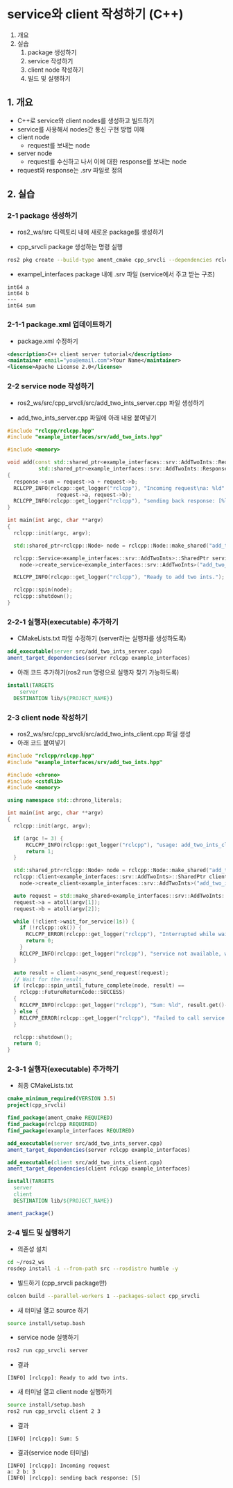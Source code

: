 # service와 client 작성하기 (C++)
1. 개요
2. 실습
   1. package 생성하기
   2. service 작성하기
   3. client node 작성하기
   4. 빌드 및 실행하기
## 1. 개요
* C++로 service와 client nodes를 생성하고 빌드하기
* service를 사용해서 nodes간 통신 구현 방법 이해
* client node
  * request를 보내는 node
* server node
  * request를 수신하고 나서 이에 대한 response를 보내는 node
* request와 response는 .srv 파일로 정의

## 2. 실습
### 2-1 package 생성하기
* ros2_ws/src 디렉토리 내에 새로운 package를 생성하기

* cpp_srvcli package 생성하는 명령 실행
```bash
ros2 pkg create --build-type ament_cmake cpp_srvcli --dependencies rclcpp example_interfaces
```
* exampel_interfaces package 내에 .srv 파일 (service에서 주고 받는 구조)

```
int64 a
int64 b
---
int64 sum
```

### 2-1-1 package.xml 업데이트하기
* package.xml 수정하기
```xml
<description>C++ client server tutorial</description>
<maintainer email="you@email.com">Your Name</maintainer>
<license>Apache License 2.0</license>
```

### 2-2 service node 작성하기
* ros2_ws/src/cpp_srvcli/src/add_two_ints_server.cpp 파일 생성하기

* add_two_ints_server.cpp 파일에 아래 내용 붙여넣기
```c++
#include "rclcpp/rclcpp.hpp"
#include "example_interfaces/srv/add_two_ints.hpp"

#include <memory>

void add(const std::shared_ptr<example_interfaces::srv::AddTwoInts::Request> request,
          std::shared_ptr<example_interfaces::srv::AddTwoInts::Response>      response)
{
  response->sum = request->a + request->b;
  RCLCPP_INFO(rclcpp::get_logger("rclcpp"), "Incoming request\na: %ld" " b: %ld",
                request->a, request->b);
  RCLCPP_INFO(rclcpp::get_logger("rclcpp"), "sending back response: [%ld]", (long int)response->sum);
}

int main(int argc, char **argv)
{
  rclcpp::init(argc, argv);

  std::shared_ptr<rclcpp::Node> node = rclcpp::Node::make_shared("add_two_ints_server");

  rclcpp::Service<example_interfaces::srv::AddTwoInts>::SharedPtr service =
    node->create_service<example_interfaces::srv::AddTwoInts>("add_two_ints", &add);

  RCLCPP_INFO(rclcpp::get_logger("rclcpp"), "Ready to add two ints.");

  rclcpp::spin(node);
  rclcpp::shutdown();
}
```
### 2-2-1 실행자(executable) 추가하기
* CMakeLists.txt 파일 수정하기 (server라는 실행자를 생성하도록)
```cmake
add_executable(server src/add_two_ints_server.cpp)
ament_target_dependencies(server rclcpp example_interfaces)
```

* 아래 코드 추가하기(ros2 run 명령으로 실행자 찾기 가능하도록)
```cmake
install(TARGETS
    server
  DESTINATION lib/${PROJECT_NAME})
```

### 2-3 client node 작성하기
* ros2_ws/src/cpp_srvcli/src/add_two_ints_client.cpp 파일 생성
* 아래 코드 붙여넣기
```c++
#include "rclcpp/rclcpp.hpp"
#include "example_interfaces/srv/add_two_ints.hpp"

#include <chrono>
#include <cstdlib>
#include <memory>

using namespace std::chrono_literals;

int main(int argc, char **argv)
{
  rclcpp::init(argc, argv);

  if (argc != 3) {
      RCLCPP_INFO(rclcpp::get_logger("rclcpp"), "usage: add_two_ints_client X Y");
      return 1;
  }

  std::shared_ptr<rclcpp::Node> node = rclcpp::Node::make_shared("add_two_ints_client");
  rclcpp::Client<example_interfaces::srv::AddTwoInts>::SharedPtr client =
    node->create_client<example_interfaces::srv::AddTwoInts>("add_two_ints");

  auto request = std::make_shared<example_interfaces::srv::AddTwoInts::Request>();
  request->a = atoll(argv[1]);
  request->b = atoll(argv[2]);

  while (!client->wait_for_service(1s)) {
    if (!rclcpp::ok()) {
      RCLCPP_ERROR(rclcpp::get_logger("rclcpp"), "Interrupted while waiting for the service. Exiting.");
      return 0;
    }
    RCLCPP_INFO(rclcpp::get_logger("rclcpp"), "service not available, waiting again...");
  }

  auto result = client->async_send_request(request);
  // Wait for the result.
  if (rclcpp::spin_until_future_complete(node, result) ==
    rclcpp::FutureReturnCode::SUCCESS)
  {
    RCLCPP_INFO(rclcpp::get_logger("rclcpp"), "Sum: %ld", result.get()->sum);
  } else {
    RCLCPP_ERROR(rclcpp::get_logger("rclcpp"), "Failed to call service add_two_ints");
  }

  rclcpp::shutdown();
  return 0;
}
```

### 2-3-1 실행자(executable) 추가하기
* 최종 CMakeLists.txt
```cmake
cmake_minimum_required(VERSION 3.5)
project(cpp_srvcli)

find_package(ament_cmake REQUIRED)
find_package(rclcpp REQUIRED)
find_package(example_interfaces REQUIRED)

add_executable(server src/add_two_ints_server.cpp)
ament_target_dependencies(server rclcpp example_interfaces)

add_executable(client src/add_two_ints_client.cpp)
ament_target_dependencies(client rclcpp example_interfaces)

install(TARGETS
  server
  client
  DESTINATION lib/${PROJECT_NAME})

ament_package()
```

### 2-4 빌드 및 실행하기
* 의존성 설치
```bash
cd ~/ros2_ws
rosdep install -i --from-path src --rosdistro humble -y
```

* 빌드하기 (cpp_srvcli package만)
```bash
colcon build --parallel-workers 1 --packages-select cpp_srvcli
```
* 새 터미널 열고 source 하기
```bash
source install/setup.bash
```

* service node 실행하기
```bash
ros2 run cpp_srvcli server
```

* 결과
```
[INFO] [rclcpp]: Ready to add two ints.
```

* 새 터미널 열고 client node 실행하기
```bash
source install/setup.bash
ros2 run cpp_srvcli client 2 3
```

* 결과
```
[INFO] [rclcpp]: Sum: 5
```

* 결과(service node 터미널)
```
[INFO] [rclcpp]: Incoming request
a: 2 b: 3
[INFO] [rclcpp]: sending back response: [5]
```